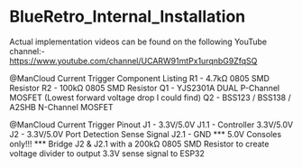 # BlueRetro_Internal_Installation

Actual implementation videos can be found on the following YouTube channel:-
https://www.youtube.com/channel/UCARW91mtPx1urqnbG9ZfqSQ

@ManCloud Current Trigger Component Listing
R1 - 4.7kΩ 0805 SMD Resistor
R2 - 100kΩ 0805 SMD Resistor
Q1 - YJS2301A DUAL P-Channel MOSFET (Lowest forward voltage drop I could find)
Q2 - BSS123 / BSS138 / A2SHB N-Channel MOSFET

@ManCloud Current Trigger Pinout
J1   - 3.3V/5.0V
J1.1 - Controller 3.3V/5.0V
J2   - 3.3V/5.0V Port Detection Sense Signal
J2.1 - GND
*** 5.0V Consoles only!!! 
*** Bridge J2 & J2.1 with a 200kΩ 0805 SMD Resistor to create voltage divider to output 3.3V sense signal to ESP32
